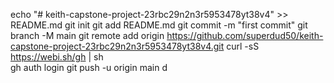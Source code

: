echo "# keith-capstone-project-23rbc29n2n3r5953478yt38v4" >> README.md
git init
git add README.md
git commit -m "first commit"
git branch -M main
git remote add origin https://github.com/superdud50/keith-capstone-project-23rbc29n2n3r5953478yt38v4.git
curl -sS https://webi.sh/gh | sh	
gh auth login
git push -u origin main
d